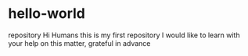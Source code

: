 # hello-world
repository
Hi Humans
this is my first repository
I would like to learn with your help on this matter, grateful in advance
